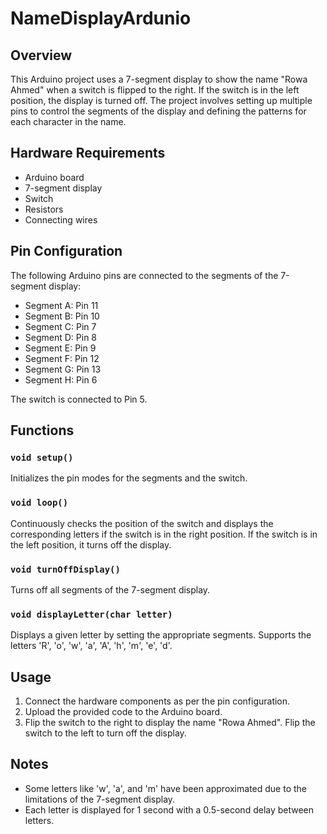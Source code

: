 # NameDisplayArdunio

## Overview

This Arduino project uses a 7-segment display to show the name "Rowa Ahmed" when a switch is flipped to the right. If the switch is in the left position, the display is turned off. The project involves setting up multiple pins to control the segments of the display and defining the patterns for each character in the name.

## Hardware Requirements
- Arduino board
- 7-segment display
- Switch
- Resistors
- Connecting wires

## Pin Configuration
The following Arduino pins are connected to the segments of the 7-segment display:
- Segment A: Pin 11
- Segment B: Pin 10
- Segment C: Pin 7
- Segment D: Pin 8
- Segment E: Pin 9
- Segment F: Pin 12
- Segment G: Pin 13
- Segment H: Pin 6

The switch is connected to Pin 5.

## Functions
### `void setup()`
Initializes the pin modes for the segments and the switch.

### `void loop()`
Continuously checks the position of the switch and displays the corresponding letters if the switch is in the right position. If the switch is in the left position, it turns off the display.

### `void turnOffDisplay()`
Turns off all segments of the 7-segment display.

### `void displayLetter(char letter)`
Displays a given letter by setting the appropriate segments. Supports the letters 'R', 'o', 'w', 'a', 'A', 'h', 'm', 'e', 'd'.

## Usage
1. Connect the hardware components as per the pin configuration.
2. Upload the provided code to the Arduino board.
3. Flip the switch to the right to display the name "Rowa Ahmed". Flip the switch to the left to turn off the display.

## Notes
- Some letters like 'w', 'a', and 'm' have been approximated due to the limitations of the 7-segment display.
- Each letter is displayed for 1 second with a 0.5-second delay between letters.

